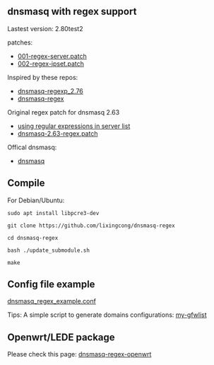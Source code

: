 ## dnsmasq with regex support

Lastest version: 2.80test2

patches:
- [001-regex-server.patch](/patches/001-regex-server.patch)
- [002-regex-ipset.patch](/patches/002-regex-ipset.patch)

Inspired by these repos:
- [dnsmasq-regexp_2.76](https://github.com/spacedingo/dnsmasq-regexp_2.76)
- [dnsmasq-regex](https://github.com/cuckoohello/dnsmasq-regex)

Original regex patch for dnsmasq 2.63
- [using regular expressions in server list](http://lists.thekelleys.org.uk/pipermail/dnsmasq-discuss/2013q2/007124.html)
- [dnsmasq-2.63-regex.patch](http://lists.thekelleys.org.uk/pipermail/dnsmasq-discuss/attachments/20130428/b3fc0de0/attachment.obj)

Offical dnsmasq:
- [dnsmasq](http://www.thekelleys.org.uk/dnsmasq/)

## Compile

For Debian/Ubuntu:

```
sudo apt install libpcre3-dev

git clone https://github.com/lixingcong/dnsmasq-regex

cd dnsmasq-regex

bash ./update_submodule.sh

make
```

## Config file example

[dnsmasq\_regex\_example.conf](/dnsmasq_regex_example.conf)

Tips: A simple script to generate domains configurations: [my-gfwlist](https://github.com/lixingcong/my-gfwlist)

## Openwrt/LEDE package

Please check this page: [dnsmasq-regex-openwrt](https://github.com/lixingcong/dnsmasq-regex-openwrt)
